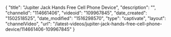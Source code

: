 {
    "title": "Jupiter Jack Hands Free Cell Phone Device",
    "description": "",
    "channelid": "114661406",
    "videoid": "109967845",
    "date_created": "1502518525",
    "date_modified": "1516298570",
    "type": "captivate",
    "layout": "channelVideo",
    "url": "\/latest-videos\/jupiter-jack-hands-free-cell-phone-device\/114661406-109967845"
}